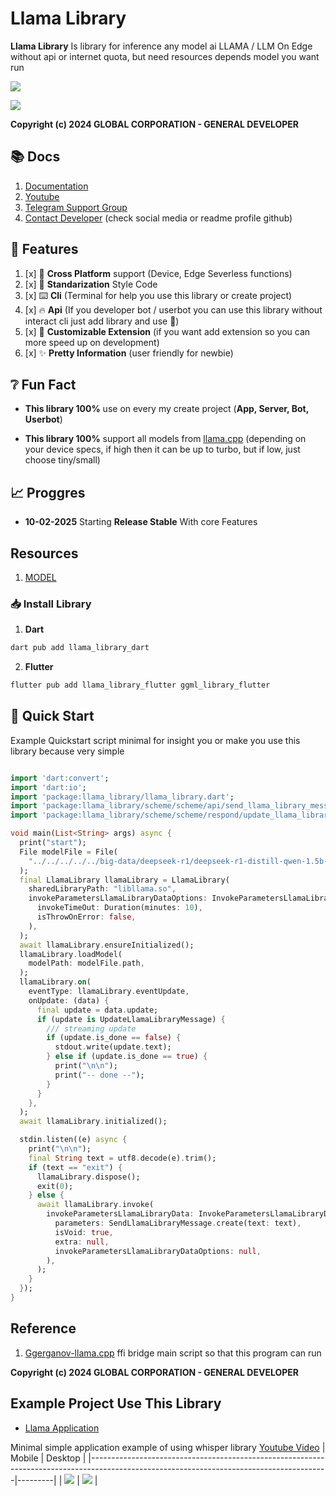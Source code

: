 # Llama Library
 
**Llama Library** Is library for inference any model ai LLAMA / LLM On Edge without api or internet quota, but need resources depends model you want run

[![](https://raw.githubusercontent.com/General-Developer/llama_library/refs/heads/main/assets/demo_background.png)](https://youtu.be/x2z5gI_h5Yk)

[![](https://raw.githubusercontent.com/globalcorporation/.github/main/.github/logo/powered.png)](https://www.youtube.com/@Global_Corporation)

**Copyright (c) 2024 GLOBAL CORPORATION - GENERAL DEVELOPER**

## 📚️ Docs

1. [Documentation](https://youtube.com/@GENERAL_DEV)
2. [Youtube](https://youtube.com/@GENERAL_DEV)
3. [Telegram Support Group](https://t.me/DEVELOPER_GLOBAL_PUBLIC)
4. [Contact Developer](https://github.com/General-Developer) (check social media or readme profile github)

## 🔖️ Features

1. [x] 📱️ **Cross Platform** support (Device, Edge Severless functions)
2. [x] 📜️ **Standarization** Style Code
3. [x] ⌨️ **Cli** (Terminal for help you use this library or create project)
4. [x] 🔥️ **Api** (If you developer bot / userbot you can use this library without interact cli just add library and use 🚀️)
5. [x] 🧩️ **Customizable Extension** (if you want add extension so you can more speed up on development)
6. [x] ✨️ **Pretty Information** (user friendly for newbie)
 
## ❔️ Fun Fact

- **This library 100%** use on every my create project (**App, Server, Bot, Userbot**)

- **This library 100%** support all models from [llama.cpp](https://github.com/ggerganov/llama.cpp) (depending on your device specs, if high then it can be up to turbo, but if low, just choose tiny/small)
 
## 📈️ Proggres
 
- **10-02-2025**
  Starting **Release Stable** With core Features

## Resources

1. [MODEL](https://huggingface.co/ggml-org/Meta-Llama-3.1-8B-Instruct-Q4_0-GGUF)

### 📥️ Install Library

1. **Dart**

```bash
dart pub add llama_library_dart
```

2. **Flutter**

```bash
flutter pub add llama_library_flutter ggml_library_flutter
```

## 🚀️ Quick Start

Example Quickstart script minimal for insight you or make you use this library because very simple

```dart

import 'dart:convert';
import 'dart:io';
import 'package:llama_library/llama_library.dart';
import 'package:llama_library/scheme/scheme/api/send_llama_library_message.dart';
import 'package:llama_library/scheme/scheme/respond/update_llama_library_message.dart'; 

void main(List<String> args) async {
  print("start");
  File modelFile = File(
    "../../../../../big-data/deepseek-r1/deepseek-r1-distill-qwen-1.5b-q4_0.gguf",
  );
  final LlamaLibrary llamaLibrary = LlamaLibrary(
    sharedLibraryPath: "libllama.so",
    invokeParametersLlamaLibraryDataOptions: InvokeParametersLlamaLibraryDataOptions(
      invokeTimeOut: Duration(minutes: 10),
      isThrowOnError: false,
    ),
  );
  await llamaLibrary.ensureInitialized();
  llamaLibrary.loadModel(
    modelPath: modelFile.path,
  );
  llamaLibrary.on(
    eventType: llamaLibrary.eventUpdate,
    onUpdate: (data) {
      final update = data.update;
      if (update is UpdateLlamaLibraryMessage) {
        /// streaming update
        if (update.is_done == false) {
          stdout.write(update.text);
        } else if (update.is_done == true) {
          print("\n\n");
          print("-- done --");
        }
      }
    },
  );
  await llamaLibrary.initialized();

  stdin.listen((e) async {
    print("\n\n");
    final String text = utf8.decode(e).trim();
    if (text == "exit") {
      llamaLibrary.dispose();
      exit(0);
    } else {
      await llamaLibrary.invoke(
        invokeParametersLlamaLibraryData: InvokeParametersLlamaLibraryData(
          parameters: SendLlamaLibraryMessage.create(text: text),
          isVoid: true,
          extra: null,
          invokeParametersLlamaLibraryDataOptions: null,
        ),
      );
    }
  });
}
```

## Reference
 
1. [Ggerganov-llama.cpp](https://github.com/ggerganov/llama.cpp)
  ffi bridge main script so that this program can run


**Copyright (c) 2024 GLOBAL CORPORATION - GENERAL DEVELOPER**


## Example Project Use This Library


- [Llama Application](https://github.com/General-Developer/llama_library/tree/main/examples/llama_app)
    
Minimal simple application example of using whisper library [Youtube Video](https://youtu.be/U-5EDMk0UgE) 
| Mobile                                                                                                                                  | Desktop |
|-----------------------------------------------------------------------------------------------------------------------------------------|---------|
| [![](https://raw.githubusercontent.com/General-Developer/llama_library/refs/heads/main/assets/examples/llama_app/mobile.png)](https://youtu.be/U-5EDMk0UgE) | [![](https://raw.githubusercontent.com/General-Developer/llama_library/refs/heads/main/assets/examples/llama_app/desktop.png)](https://youtu.be/U-5EDMk0UgE)        |

